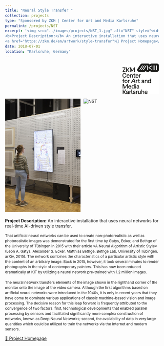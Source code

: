 ```yaml
---
title: "Neural Style Transfer "
collection: projects
type: "Sponsored by ZKM | Center for Art and Media Karlsruhe"
permalink: /projects/NST
excerpt: '<img src="../images/projects/NST_1.jpg" alt="NST" style="width: 40%; max-width: 100%; display: block; margin-left: 20pt; margin-bottom: 15pt;">
<b>Project Description:</b> An interactive installation that uses neural networks for real-time AI-driven style transfer.<br>
<a href="https://zkm.de/en/artwork/style-transfer">🏡 Project Homepage</a>'
date: 2018-07-01
location: "Karlsruhe, Germany"
---
```


<div style="margin-bottom: 15px;">
  <img src="../images/projects/ZKM_logo.svg" alt="NST" style="display: block; margin-left: auto; width: 120px;">
</div>

<div style="display: flex; gap: 10px; margin-bottom: 15pt;">
  <img src="../images/projects/NST_1.jpg" alt="NST" style="width: calc(50% - 5px);">
  <img src="../images/projects/NST_2.jpg" alt="NST" style="width: calc(50% - 5px);">
</div>


<b>Project Description:</b>
An interactive installation that uses neural networks for real-time AI-driven style transfer.

<span style="font-size: 0.85em;">
That artificial neural networks can be used to create non-photorealistic as well as photorealistic images was demonstrated for the first time by Gatys, Ecker, and Bethge of the University of Tübingen in 2015 with their article »A Neural Algorithm of Artistic Style« (Leon A. Gatys, Alexander S. Ecker, Matthias Bethge, Bethge Lab, University of Tübingen, arXiv, 2015). The network combines the characteristics of a particular artistic style with the content of an arbitrary image. Back in 2015, however, it took several minutes to render photographs in the style of contemporary painters. This has now been reduced dramatically at KIT by utilizing a neural network pre-trained with 1.2 million images.
<br><br>
The neural network transfers elements of the image shown in the righthand corner of the monitor onto the image of the video camera. Although the first algorithms based on artificial neural networks were introduced in the 1940s, it is only in recent years that they have come to dominate various applications of classic machine-based vision and image processing. The decisive reason for this leap forward is frequently attributed to the convergence of two factors: first, technological developments that enabled parallel processing by sensors and facilitated significantly more complex construction of networks, known as Deep Neural Networks; second, the availability of data in very large quantities which could be utilized to train the networks via the Internet and modern sensors.
</span>

<p><a href="https://zkm.de/en/artwork/style-transfer">🏡 Project Homepage</a></p>
